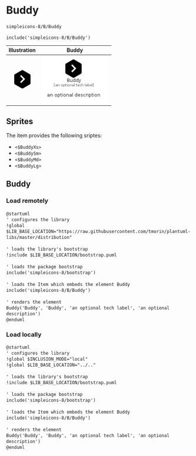 # Buddy


```text
simpleicons-8/B/Buddy
```

```text
include('simpleicons-8/B/Buddy')
```



| Illustration | Buddy |
| :---: | :---: |
| ![illustration for Illustration](../../simpleicons-8/B/Buddy.png) | ![illustration for Buddy](../../simpleicons-8/B/Buddy.Local.png) |



## Sprites
The item provides the following sriptes:

- `<$BuddyXs>`
- `<$BuddySm>`
- `<$BuddyMd>`
- `<$BuddyLg>`





## Buddy

### Load remotely
```plantuml
@startuml
' configures the library
!global $LIB_BASE_LOCATION="https://raw.githubusercontent.com/tmorin/plantuml-libs/master/distribution"

' loads the library's bootstrap
!include $LIB_BASE_LOCATION/bootstrap.puml

' loads the package bootstrap
include('simpleicons-8/bootstrap')

' loads the Item which embeds the element Buddy
include('simpleicons-8/B/Buddy')

' renders the element
Buddy('Buddy', 'Buddy', 'an optional tech label', 'an optional description')
@enduml
```

### Load locally
```plantuml
@startuml
' configures the library
!global $INCLUSION_MODE="local"
!global $LIB_BASE_LOCATION="../.."

' loads the library's bootstrap
!include $LIB_BASE_LOCATION/bootstrap.puml

' loads the package bootstrap
include('simpleicons-8/bootstrap')

' loads the Item which embeds the element Buddy
include('simpleicons-8/B/Buddy')

' renders the element
Buddy('Buddy', 'Buddy', 'an optional tech label', 'an optional description')
@enduml
```


